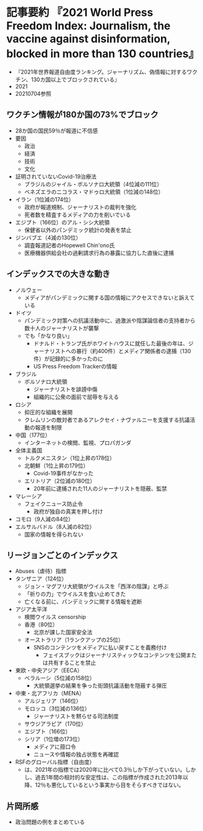 <!-- tex script for md -->
<script type="text/javascript" async src="https://cdnjs.cloudflare.com/ajax/libs/mathjax/2.7.7/MathJax.js?config=TeX-MML-AM_CHTML">
</script>
<script type="text/x-mathjax-config">
 MathJax.Hub.Config({
 tex2jax: {
 inlineMath: [['$', '$'] ],
 displayMath: [ ['$$','$$'], ["\\[","\\]"] ]
 }
 });
</script>

# 記事要約 『2021 World Press Freedom Index: Journalism, the vaccine against disinformation, blocked in more than 130 countries』

- 『2021年世界報道自由度ランキング。ジャーナリズム、偽情報に対するワクチン、130カ国以上でブロックされている』
- 2021
- 20210704参照

<!-- -------------------- -->

## ワクチン情報が180か国の73%でブロック
- 28か国の国民59％が報道に不信感
- 要因
    - 政治
    - 経済
    - 技術
    - 文化
- 証明されていないCovid-19治療法
    - ブラジルのジャイル・ボルソナロ大統領（4位減の111位）
    - ベネズエラのニコラス・マドゥロ大統領（1位減の148位）
- イラン（1位減の174位）
    - 政府が報道規制、ジャーナリストの裁判を強化
    - 死者数を精査するメディアの力を削いでいる
- エジプト（166位）のアル・シシ大統領
    - 保健省以外のパンデミック統計の発表を禁止
- ジンバブエ（4減の130位）
    - 調査報道記者のHopewell Chin'ono氏
    - 医療機器供給会社の過剰請求行為の暴露に協力した直後に逮捕

<!-- -------------------- -->

## インデックスでの大きな動き
- ノルウェー
    - メディアがパンデミックに関する国の情報にアクセスできないと訴えている
- ドイツ
    - パンデミック対策への抗議活動中に、過激派や陰謀論信者の支持者から数十人のジャーナリストが襲撃
    - でも「かなり良い」
        - ドナルド・トランプ氏がホワイトハウスに就任した最後の年は、ジャーナリストへの暴行（約400件）とメディア関係者の逮捕（130件）が記録的に多かったのに
        - US Press Freedom Trackerの情報
- ブラジル
    - ボルソナロ大統領
        - ジャーナリストを誹謗中傷
        - 組織的に公衆の面前で屈辱を与える
- ロシア
    - 抑圧的な組織を展開
    - クレムリンの敵対者であるアレクセイ・ナヴァルニーを支援する抗議活動の報道を制限
- 中国（177位）
    - インターネットの検閲、監視、プロパガンダ
- 全体主義国
    - トルクメニスタン（1位上昇の178位）
    - 北朝鮮（1位上昇の179位）
        - Covid-19事件がなかった
    - エリトリア（2位減の180位）
        - 20年前に逮捕された11人のジャーナリストを隠蔽、監禁
- マレーシア
    - フェイクニュース防止令
        - 政府が独自の真実を押し付け
- コモロ（9人減の84位）
- エルサルバドル（8人減の82位）
    - 国家の情報を得られない

<!-- -------------------- -->

## リージョンごとのインデックス
- Abuses（虐待）指標
- タンザニア（124位）
    - ジョン・マグフリ大統領がウイルスを「西洋の陰謀」と呼ぶ
    - 「祈りの力」でウイルスを食い止めてきた
    - 亡くなる前に、パンデミックに関する情報を遮断
- アジア太平洋
    - 検閲ウイルス censorship
    - 香港（80位）
        - 北京が課した国家安全法
    - オーストラリア（1ランクアップの25位）
        - SNSのコンテンツをメディアに払い戻すことを義務付け
            - フェイスブックはジャーナリスティックなコンテンツを公開または共有することを禁止
- 東欧・中央アジア（EECA）
    - ベラルーシ（5位減の158位）
        - 大統領選挙の結果を争った街頭抗議活動を隠蔽する弾圧
- 中東・北アフリカ（MENA）
    - アルジェリア（146位）
    - モロッコ（3位減の136位）
        - ジャーナリストを黙らせる司法制度
    - サウジアラビア（170位）
    - エジプト（166位）
    - シリア（1位増の173位）
        - メディアに箝口令
        - ニュースや情報の独占状態を再確認
- RSFのグローバル指標（自由度）
    - は、2021年の指標では2020年に比べて0.3％しか下がっていない。しかし、過去1年間の相対的な安定性は、この指標が作成された2013年以降、12％も悪化しているという事実から目をそらすべきではない。

<!-- -------------------- -->

## 片岡所感
- 政治問題の例をまとめている
